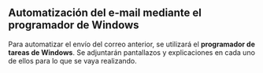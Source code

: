 ## Automatización del e-mail mediante el programador de Windows

Para automatizar el envío del correo anterior, se utilizará el **programador de tareas de Windows**. Se adjuntarán pantallazos y explicaciones en cada uno de ellos para lo que se vaya realizando.

